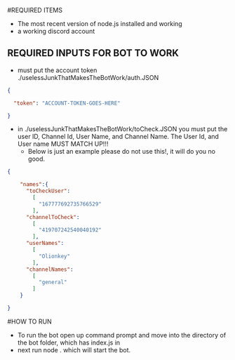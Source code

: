 #REQUIRED ITEMS
- The most recent version of node.js installed and working
- a working discord account

## REQUIRED INPUTS FOR BOT TO WORK
- must put the account token ./uselessJunkThatMakesTheBotWork/auth.JSON
```JSON
{

  "token": "ACCOUNT-TOKEN-GOES-HERE"

}
```
- in ./uselessJunkThatMakesTheBotWork/toCheck.JSON you must put the user ID, Channel Id, User Name, and Channel Name. The User Id, and User name MUST MATCH UP!!!
    - Below is just an example please do not use this!, it will do you no good.
```JSON
{

    "names":{
      "toCheckUser":
        [
          "167777692735766529"
        ],
      "channelToCheck":
        [
          "419707242540040192"
        ],
      "userNames":
        [
          "Olionkey"
        ],
      "channelNames":
        [
          "general"
        ]
    }

}
```
#HOW TO RUN
- To run the bot open up command prompt and move into the directory of the bot folder, which has index.js in
- next run node . which will start the bot.
